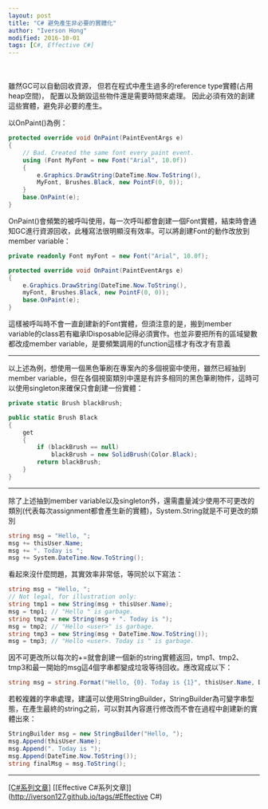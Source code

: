 ```yaml
---
layout: post
title: "C# 避免產生非必要的實體化"
author: "Iverson Hong"
modified: 2016-10-01
tags: [C#, Effective C#]
---
```


　　　　　　　　　　　　　　　　　　　　　　　　　　　　　　　　　　　　　　　　

雖然GC可以自動回收資源，
但若在程式中產生過多的reference type實體(占用heap空間)，
配置以及銷毀這些物件還是需要時間來處理。
因此必須有效的創建這些實體，避免非必要的產生。

以OnPaint()為例：

~~~csharp
protected override void OnPaint(PaintEventArgs e)
{
    // Bad. Created the same font every paint event.
    using (Font MyFont = new Font("Arial", 10.0f))
    {
        e.Graphics.DrawString(DateTime.Now.ToString(),
        MyFont, Brushes.Black, new PointF(0, 0));
    }
    base.OnPaint(e);
}
~~~

OnPaint()會頻繁的被呼叫使用，每一次呼叫都會創建一個Font實體，結束時會通知GC進行資源回收，此種寫法很明顯沒有效率。可以將創建Font的動作改放到member variable：

~~~csharp
private readonly Font myFont = new Font("Arial", 10.0f);

protected override void OnPaint(PaintEventArgs e)
{
    e.Graphics.DrawString(DateTime.Now.ToString(),
    myFont, Brushes.Black, new PointF(0, 0));
    base.OnPaint(e);
}
~~~

這樣被呼叫時不會一直創建新的Font實體，但須注意的是，搬到member variable的class若有繼承IDisposable記得必須實作。也並非要把所有的區域變數都改成member variable，是要頻繁調用的function這樣才有改才有意義

----------

以上述為例，想使用一個黑色筆刷在專案內的多個視窗中使用，雖然已經抽到member variable，但在各個視窗類別中還是有許多相同的黑色筆刷物件，這時可以使用singleton來確保只會創建一份實體：

~~~csharp
private static Brush blackBrush;

public static Brush Black
{
    get
    {
        if (blackBrush == null)
            blackBrush = new SolidBrush(Color.Black);
        return blackBrush;
    }
}
~~~

----------

除了上述抽到member variable以及singleton外，還需盡量減少使用不可更改的類別(代表每次assignment都會產生新的實體)，System.String就是不可更改的類別

~~~csharp
string msg = "Hello, ";
msg += thisUser.Name;
msg += ". Today is ";
msg += System.DateTime.Now.ToString();
~~~

看起來沒什麼問題，其實效率非常低，等同於以下寫法：

~~~csharp
string msg = "Hello, ";
// Not legal, for illustration only:
string tmp1 = new String(msg + thisUser.Name);
msg = tmp1; // "Hello " is garbage.
string tmp2 = new String(msg + ". Today is ");
msg = tmp2; // "Hello <user>" is garbage.
string tmp3 = new String(msg + DateTime.Now.ToString());
msg = tmp3; // "Hello <user>. Today is " is garbage.
~~~

因不可更改所以每次的+=就會創建一個新的string實體返回，tmp1、tmp2、tmp3和最一開始的msg這4個字串都變成垃圾等待回收。應改寫成以下：

~~~csharp
string msg = string.Format("Hello, {0}. Today is {1}", thisUser.Name, DateTime.Now.ToString());
~~~

若較複雜的字串處理，建議可以使用StringBuilder，StringBuilder為可變字串型態，在產生最終的string之前，可以對其內容進行修改而不會在過程中創建新的實體出來：

~~~csharp
StringBuilder msg = new StringBuilder("Hello, ");
msg.Append(thisUser.Name);
msg.Append(". Today is ");
msg.Append(DateTime.Now.ToString());
string finalMsg = msg.ToString();
~~~

----------

[[C#系列文章]](http://iverson127.github.io/tags/#C#)
[[Effective C#系列文章]](http://iverson127.github.io/tags/#Effective C#)